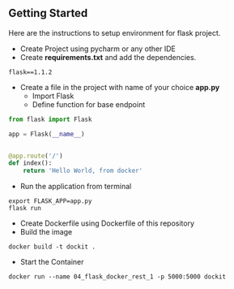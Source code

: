 ## Getting Started

Here are the instructions to setup environment for flask project.
* Create Project using pycharm or any other IDE
* Create **requirements.txt** and add the dependencies.
```
flask==1.1.2
```
* Create a file in the project with name of your choice **app.py**
  * Import Flask
  * Define function for base endpoint
```python
from flask import Flask

app = Flask(__name__)


@app.route('/')
def index():
    return 'Hello World, from docker'
```
* Run the application from terminal
```
export FLASK_APP=app.py
flask run
```
* Create Dockerfile using Dockerfile of this repository
* Build the image
```
docker build -t dockit .
```
* Start the Container
```
docker run --name 04_flask_docker_rest_1 -p 5000:5000 dockit
```
